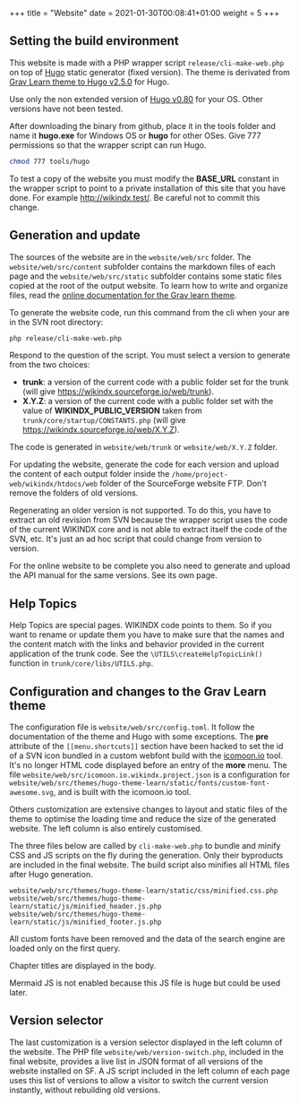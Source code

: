 +++
title = "Website"
date = 2021-01-30T00:08:41+01:00
weight = 5
+++


## Setting the build environment

This website is made with a PHP wrapper script `release/cli-make-web.php` on top of [Hugo](https://gohugo.io/) static generator (fixed version). The theme is derivated from [Grav Learn theme to Hugo v2.5.0](https://github.com/matcornic/hugo-theme-learn/releases/tag/2.5.0) for Hugo.

Use only the non extended version of [Hugo v0.80](https://github.com/gohugoio/hugo/releases/tag/v0.80.0) for your OS. Other versions have not been tested.

After downloading the binary from github, place it in the tools folder and name it __hugo.exe__ for Windows OS or __hugo__ for other OSes. Give 777 permissions so that the wrapper script can run Hugo.

~~~~sh
chmod 777 tools/hugo
~~~~

To test a copy of the website you must modify the __BASE_URL__ constant in the wrapper script to point to a private installation of this site that you have done. For example <http://wikindx.test/>. Be careful not to commit this change.


## Generation and update

The sources of the website are in the `website/web/src` folder. The `website/web/src/content` subfolder contains the markdown files of each page and the `website/web/src/static` subfolder contains some static files copied at the root of the output website. To learn how to write and organize files, read the [online documentation for the Grav learn theme](https://learn.netlify.app/en/). 

To generate the website code, run this command from the cli when your are in the SVN root directory: 

~~~~sh
php release/cli-make-web.php
~~~~

Respond to the question of the script. You must select a version to generate from the two choices:

- __trunk__: a version of the current code with a public folder set for the trunk (will give <https://wikindx.sourceforge.io/web/trunk>).
- __X.Y.Z__: a version of the current code with a public folder set with the value of __WIKINDX_PUBLIC_VERSION__ taken from `trunk/core/startup/CONSTANTS.php` (will give <https://wikindx.sourceforge.io/web/X.Y.Z>).

The code is generated in `website/web/trunk` or `website/web/X.Y.Z` folder.

For updating the website, generate the code for each version and upload the content of each output folder inside the `/home/project-web/wikindx/htdocs/web` folder of the SourceForge website FTP. Don't remove the folders of old versions.

Regenerating an older version is not supported. To do this, you have to extract an old revision from SVN because the wrapper script uses the code of the current WIKINDX core and is not able to extract itself the code of the SVN, etc. It's just an ad hoc script that could change from version to version.

For the online website to be complete you also need to generate and upload the API manual for the same versions. See its own page.


## Help Topics

Help Topics are special pages. WIKINDX code points to them. So if you want to rename or update them you have to make sure that the names and the content match with the links and behavior provided in the current application of the trunk code. See the `\UTILS\createHelpTopicLink()` function in `trunk/core/libs/UTILS.php`.


## Configuration and changes to the Grav Learn theme

The configuration file is `website/web/src/config.toml`. It follow the documentation of the theme and Hugo with some exceptions. The __pre__ attribute of the `[[menu.shortcuts]]` section have been hacked to set the id of a SVN icon bundled in a custom webfont build with the [icomoon.io](icomoon.io) tool. It's no longer HTML code displayed before an entry of the __more__ menu. The file `website/web/src/icomoon.io.wikindx.project.json` is a configuration for `website/web/src/themes/hugo-theme-learn/static/fonts/custom-font-awesome.svg`, and is built with the icomoon.io tool.

Others customization are extensive changes to layout and static files of the theme to optimise the loading time and reduce the size of the generated website. The left column is also entirely customised. 

The three files below are called by `cli-make-web.php` to bundle and minify CSS and JS scripts on the fly during the generation. Only their byproducts are included in the final website. The build script also minifies all HTML files after Hugo generation.

~~~~plain
website/web/src/themes/hugo-theme-learn/static/css/minified.css.php
website/web/src/themes/hugo-theme-learn/static/js/minified_header.js.php
website/web/src/themes/hugo-theme-learn/static/js/minified_footer.js.php
~~~~

All custom fonts have been removed and the data of the search engine are loaded only on the first query.

Chapter titles are displayed in the body.

Mermaid JS is not enabled because this JS file is huge but could be used later.


## Version selector

The last customization is a version selector displayed in the left column of the website. The PHP file `website/web/version-switch.php`, included in the final website, provides a live list in JSON format of all versions of the website installed on SF. A JS script included in the left column of each page uses this list of versions to allow a visitor to switch the current version instantly, without rebuilding old versions.
